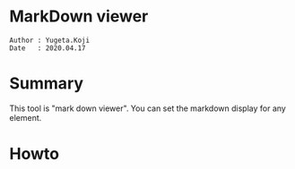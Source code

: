 MarkDown viewer
==
```
Author : Yugeta.Koji
Date   : 2020.04.17
```

# Summary
This tool is "mark down viewer".
You can set the markdown display for any element.

# Howto
